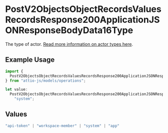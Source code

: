 # PostV2ObjectsObjectRecordsValuesRecordsResponse200ApplicationJSONResponseBodyData16Type

The type of actor. [Read more information on actor types here](/docs/actors).

## Example Usage

```typescript
import {
  PostV2ObjectsObjectRecordsValuesRecordsResponse200ApplicationJSONResponseBodyData16Type,
} from "attio-js/models/operations";

let value:
  PostV2ObjectsObjectRecordsValuesRecordsResponse200ApplicationJSONResponseBodyData16Type =
    "system";
```

## Values

```typescript
"api-token" | "workspace-member" | "system" | "app"
```